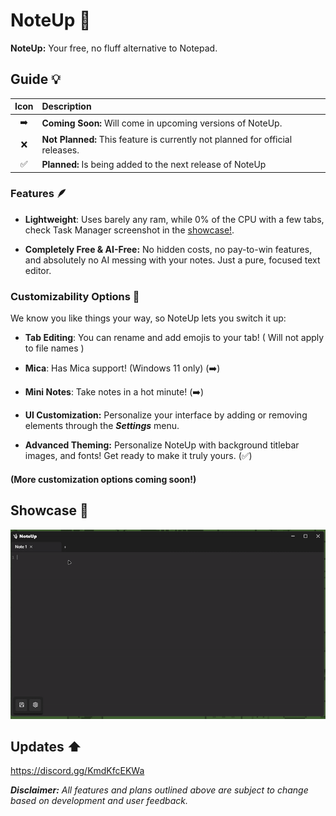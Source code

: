 # NoteUp 📝
**NoteUp:** Your free, no fluff alternative to Notepad.

## Guide 💡 

| Icon | Description                                   |
| :--: | :-------------------------------------------- |
| ➡️    | **Coming Soon:** Will come in upcoming versions of NoteUp.       |
| ❌    | **Not Planned:** This feature is currently not planned for official releases.          |
| ✅    | **Planned:** Is being added to the next release of NoteUp         |


### Features 🪶

- **Lightweight**: Uses barely any ram, while 0% of the CPU with a few tabs, check Task Manager screenshot in the [showcase!](#showcase).

- **Completely Free & AI-Free:** No hidden costs, no pay-to-win features, and absolutely no AI messing with your notes. Just a pure, focused text editor.


### Customizability Options 🎨

We know you like things your way, so NoteUp lets you switch it up:


- **Tab Editing**: You can rename and add emojis to your tab! ( Will not apply to file names )

- **Mica**: Has Mica support! (Windows 11 only) (➡️)

- **Mini Notes**: Take notes in a hot minute! (➡️)

- **UI Customization:** Personalize your interface by adding or removing elements through the ***Settings*** menu.

- **Advanced Theming:** Personalize NoteUp with background titlebar images, and fonts! Get ready to make it truly yours. (✅)

#### (More customization options coming soon!)


## Showcase 🎩

![Full NoteUp interface](showcase-assets/noteup_demo.gif)


## Updates ⬆️

https://discord.gg/KmdKfcEKWa


_**Disclaimer:** All features and plans outlined above are subject to change based on development and user feedback._



